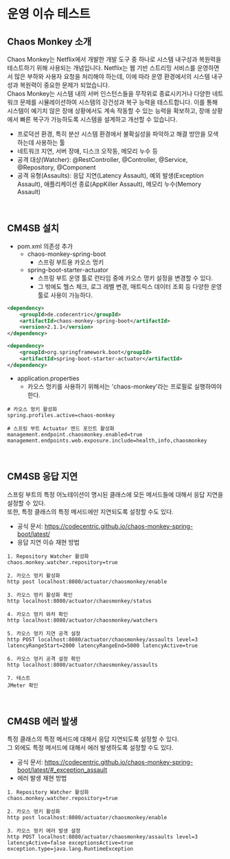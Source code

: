 # 운영 이슈 테스트

## Chaos Monkey 소개

Chaos Monkey는 Netflix에서 개발한 개발 도구 중 하나로 시스템 내구성과 복원력을 테스트하기 위해 사용되는 개념입니다. Netflix는 웹 기반 스트리밍 서비스를 운영하면서 많은 부하와 사용자 요청을 처리해야 하는데, 이에 따라 운영 환경에서의 시스템 내구성과 복원력이 중요한 문제가 되었습니다.  
Chaos Monkey는 시스템 내의 서버 인스턴스들을 무작위로 종료시키거나 다양한 네트워크 문제를 시뮬레이션하여 시스템의 강건성과 복구 능력을 테스트합니다. 이를 통해 시스템이 예기치 않은 장애 상황에서도 계속 작동할 수 있는 능력을 확보하고, 장애 상황에서 빠른 복구가 가능하도록 시스템을 설계하고 개선할 수 있습니다.
 - 프로덕션 환경, 특히 분산 시스템 환경에서 불확실성을 파악하고 해결 방안을 모색하는데 사용하는 툴
 - 네트워크 지연, 서버 장애, 디스크 오작동, 메모리 누수 등
 - 공격 대상(Watcher): @RestController, @Controller, @Service, @Repository, @Component
 - 공격 유형(Assaults): 응답 지연(Latency Assault), 예외 발생(Exception Assault), 애플리케이션 종료(AppKiller Assault), 메모리 누수(Memory Assault)

<br/>

## CM4SB 설치

 - pom.xml 의존성 추가
    - chaos-monkey-spring-boot
        - 스프링 부트용 카오스 멍키
    - spring-boot-starter-actuator
        - 스프링 부트 운영 툴로 런타임 중에 카오스 멍키 설정을 변경할 수 있다.
        - 그 밖에도 헬스 체크, 로그 레벨 변경, 매트릭스 데이터 조회 등 다양한 운영 툴로 사용이 가능하다.
```XML
<dependency>
    <groupId>de.codecentric</groupId>
    <artifactId>chaos-monkey-spring-boot</artifactId>
    <version>2.1.1</version>
</dependency>

<dependency>
    <groupId>org.springframework.boot</groupId>
    <artifactId>spring-boot-starter-actuator</artifactId>
</dependency>
```

 - application.properties
    - 카오스 멍키를 사용하기 위해서는 'chaos-monkey'라는 프로필로 실행하여야 한다.
```properties
# 카오스 멍키 활성화
spring.profiles.active=chaos-monkey

# 스프링 부트 Actuator 엔드 포인트 활성화
management.endpoint.chaosmonkey.enabled=true
management.endpoints.web.exposure.include=health,info,chaosmonkey
```

<br/>

## CM4SB 응답 지연

스프링 부트의 특정 어노테이션이 명시된 클래스에 모든 메서드들에 대해서 응답 지연을 설정할 수 있다.  
또한, 특정 클래스의 특정 메서드에만 지연되도록 설정할 수도 있다.  
 - 공식 문서: https://codecentric.github.io/chaos-monkey-spring-boot/latest/
 - 응답 지연 이슈 재현 방법
```
1. Repository Watcher 활성화
chaos.monkey.watcher.repository=true

2. 카오스 멍키 활성화
http post localhost:8080/actuator/chaosmonkey/enable

3. 카오스 멍키 활성화 확인
http localhost:8080/actuator/chaosmonkey/status

4. 카오스 멍키 와처 확인
http localhost:8080/actuator/chaosmonkey/watchers

5. 카오스 멍키 지연 공격 설정
http POST localhost:8080/actuator/chaosmonkey/assaults level=3 latencyRangeStart=2000 latencyRangeEnd=5000 latencyActive=true

6. 카오스 멍키 공격 설정 확인
http localhost:8080/actuator/chaosmonkey/assaults

7. 테스트
JMeter 확인
```

<br/>

## CM4SB 에러 발생

특정 클래스의 특정 메서드에 대해서 응답 지연되도록 설정할 수 있다.  
그 외에도 특정 메서드에 대해서 에러 발생하도록 설정할 수도 있다.  
 - 공식 문서: https://codecentric.github.io/chaos-monkey-spring-boot/latest/#_exception_assault
 - 에러 발생 재현 방법
```
1. Repository Watcher 활성화
chaos.monkey.watcher.repository=true

2. 카오스 멍키 활성화
http post localhost:8080/actuator/chaosmonkey/enable

3. 카오스 멍키 에러 발생 설정
http POST localhost:8080/actuator/chaosmonkey/assaults level=3 latencyActive=false exceptionsActive=true exception.type=java.lang.RuntimeException
```